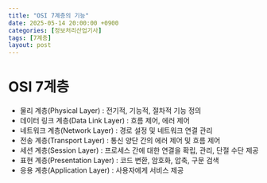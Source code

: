 ```yaml
---
title: "OSI 7계층의 기능"
date: 2025-05-14 20:00:00 +0900
categories: [정보처리산업기사]
tags: [7계층]
layout: post
---
```


# OSI 7계층
  
- 물리 계층(Physical Layer) : 전기적, 기능적, 절차적 기능 정의
- 데이터 링크 계층(Data Link Layer) : 흐름 제어, 에러 제어
- 네트워크 계층(Network Layer) : 경로 설정 및 네트워크 연결 관리
- 전송 계층(Transport Layer) : 통신 양단 간의 에러 제어 및 흐름 제어
- 세션 계층(Session Layer) : 프로세스 간에 대한 연결을 확립, 관리, 단절 수단 제공
- 표현 계층(Presentation Layer) : 코드 변환, 암호화, 압축, 구문 검색
- 응용 계층(Application Layer) : 사용자에게 서비스 제공